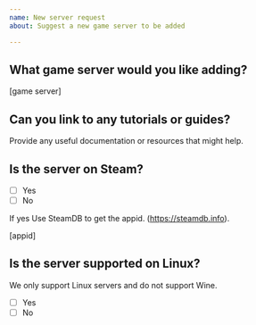 ```yaml
---
name: New server request
about: Suggest a new game server to be added

---
```


## What game server would you like adding?

\[game server]

## Can you link to any tutorials or guides?

Provide any useful documentation or resources that might help.

## Is the server on Steam?

* [ ] Yes
* [ ] No

If yes Use SteamDB to get the appid. (https://steamdb.info).

\[appid]

## Is the server supported on Linux?

We only support Linux servers and do not support Wine.

* [ ] Yes
* [ ] No